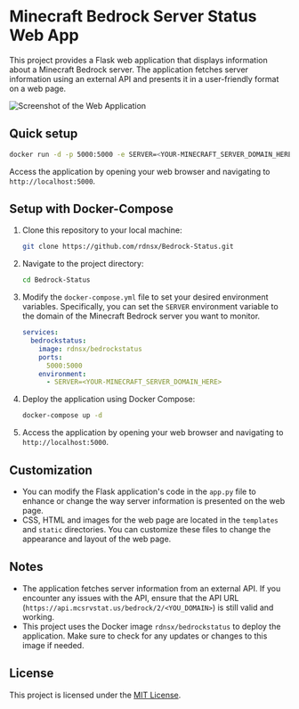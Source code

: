 # Minecraft Bedrock Server Status Web App

This project provides a Flask web application that displays information about a Minecraft Bedrock server. The application fetches server information using an external API and presents it in a user-friendly format on a web page.

![Screenshot of the Web Application](screenshot.png)

## Quick setup

   ```bash
   docker run -d -p 5000:5000 -e SERVER=<YOUR-MINECRAFT_SERVER_DOMAIN_HERE> rdnsx/bedrockstatus
   ```

Access the application by opening your web browser and navigating to `http://localhost:5000`.

## Setup with Docker-Compose

1. Clone this repository to your local machine:

   ```bash
   git clone https://github.com/rdnsx/Bedrock-Status.git
   ```

2. Navigate to the project directory:

   ```bash
   cd Bedrock-Status
   ```

3. Modify the `docker-compose.yml` file to set your desired environment variables. Specifically, you can set the `SERVER` environment variable to the domain of the Minecraft Bedrock server you want to monitor.

   ```yaml
   services:
     bedrockstatus:
       image: rdnsx/bedrockstatus
       ports:
         5000:5000
       environment:
         - SERVER=<YOUR-MINECRAFT_SERVER_DOMAIN_HERE>
   ```

4. Deploy the application using Docker Compose:

   ```bash
   docker-compose up -d
   ```

5. Access the application by opening your web browser and navigating to `http://localhost:5000`.

## Customization

- You can modify the Flask application's code in the `app.py` file to enhance or change the way server information is presented on the web page.
- CSS, HTML and images for the web page are located in the `templates` and `static` directories. You can customize these files to change the appearance and layout of the web page.

## Notes

- The application fetches server information from an external API. If you encounter any issues with the API, ensure that the API URL (`https://api.mcsrvstat.us/bedrock/2/<YOU_DOMAIN>`) is still valid and working.
- This project uses the Docker image `rdnsx/bedrockstatus` to deploy the application. Make sure to check for any updates or changes to this image if needed.

## License

This project is licensed under the [MIT License](LICENSE).